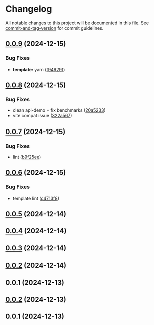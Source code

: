 # Changelog

All notable changes to this project will be documented in this file. See [commit-and-tag-version](https://github.com/absolute-version/commit-and-tag-version) for commit guidelines.

## [0.0.9](https://github.com/devthefuture-org/blastra/compare/v0.0.8...v0.0.9) (2024-12-15)


### Bug Fixes

* **template:** yarn ([f94929f](https://github.com/devthefuture-org/blastra/commit/f94929fd6a2685118cd5f5395eccd53f9dccf3fd))

## [0.0.8](https://github.com/devthefuture-org/blastra/compare/v0.0.7...v0.0.8) (2024-12-15)


### Bug Fixes

* clean api-demo + fix benchmarks ([20a5233](https://github.com/devthefuture-org/blastra/commit/20a523373fe23168dcd1b16a7f666e4d164b464d))
* vite compat issue ([322a567](https://github.com/devthefuture-org/blastra/commit/322a567dc32e3f9513aac4559f2d1e3188daf649))

## [0.0.7](https://github.com/devthefuture-org/blastra/compare/v0.0.6...v0.0.7) (2024-12-15)


### Bug Fixes

* lint ([b9f25ee](https://github.com/devthefuture-org/blastra/commit/b9f25ee618ac11112bea084e5a86aa5727c610c7))

## [0.0.6](https://github.com/devthefuture-org/blastra/compare/v0.0.5...v0.0.6) (2024-12-15)


### Bug Fixes

* template lint ([c4713f8](https://github.com/devthefuture-org/blastra/commit/c4713f80ee4cb9fface373a59c73fa3f9284113e))

## [0.0.5](https://github.com/devthefuture-org/blastra/compare/v0.0.4...v0.0.5) (2024-12-14)

## [0.0.4](https://github.com/devthefuture-org/blastra/compare/v0.0.3...v0.0.4) (2024-12-14)

## [0.0.3](https://github.com/devthefuture-org/blastra/compare/v0.0.2...v0.0.3) (2024-12-14)

## [0.0.2](https://github.com/devthefuture-org/blastra/compare/v0.0.1...v0.0.2) (2024-12-14)

## 0.0.1 (2024-12-13)

## [0.0.2](https://github.com/devthefuture-org/blastra/compare/v0.0.1...v0.0.2) (2024-12-13)

## 0.0.1 (2024-12-13)
